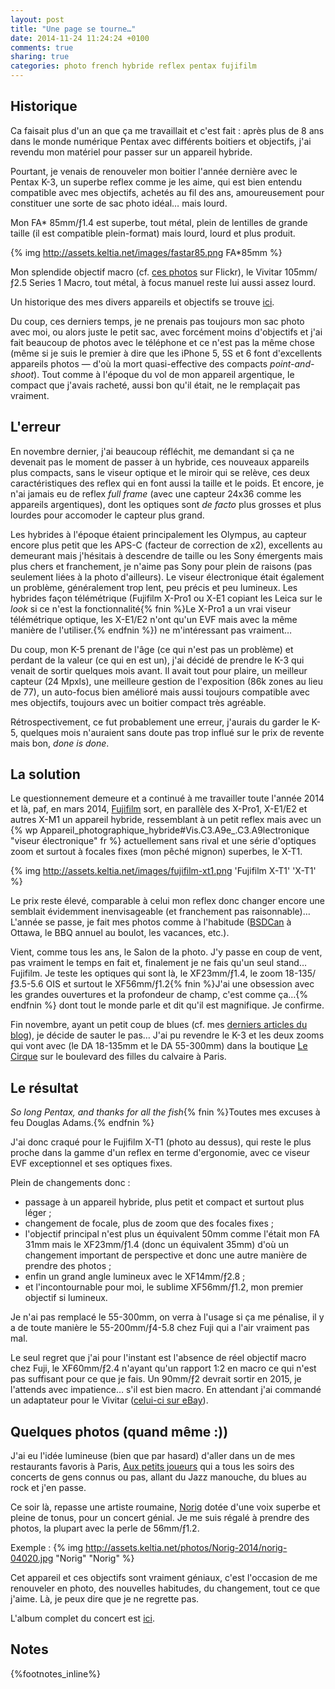```yaml
---
layout: post
title: "Une page se tourne…"
date: 2014-11-24 11:24:24 +0100
comments: true
sharing: true
categories: photo french hybride reflex pentax fujifilm
---
```


## Historique

Ca faisait plus d'un an que ça me travaillait et c'est fait : après plus de 8 ans dans le monde numérique Pentax avec différents boitiers et objectifs, j'ai revendu mon matériel pour passer sur un appareil hybride.

Pourtant, je venais de renouveler mon boitier l'année dernière avec le Pentax K-3, un superbe reflex comme je les aime, qui est bien entendu compatible avec mes objectifs, achetés au fil des ans, amoureusement pour constituer une sorte de sac photo idéal… mais lourd.
<!--more-->
Mon FA* 85mm/ƒ1.4 est superbe, tout métal, plein de lentilles de grande taille (il est compatible plein-format) mais lourd, lourd et plus produit.

{% img http://assets.keltia.net/images/fastar85.png FA*85mm %}

Mon splendide objectif macro (cf. [ces photos](https://www.flickr.com/search/?text=macros&sort=relevance&user_id=62014261%40N00) sur Flickr), le Vivitar 105mm/ƒ2.5 Series 1 Macro, tout métal, à focus manuel reste lui aussi assez lourd.

Un historique des mes divers appareils et objectifs se trouve [ici](https://www.keltia.net/articles/photography/cameras/).

Du coup, ces derniers temps, je ne prenais pas toujours mon sac photo avec moi, ou alors juste le petit sac, avec forcément moins d'objectifs et j'ai fait beaucoup de photos avec le téléphone et ce n'est pas la même chose (même si je suis le premier à dire que les iPhone 5, 5S et 6 font d'excellents appareils photos — d'où la mort quasi-effective des compacts _point-and-shoot_). Tout comme à l'époque du vol de mon appareil argentique, le compact que j'avais racheté, aussi bon qu'il était, ne le remplaçait pas vraiment.

## L'erreur

En novembre dernier, j'ai beaucoup réfléchit, me demandant si ça ne devenait pas le moment de passer à un hybride, ces nouveaux appareils plus compacts, sans le viseur optique et le miroir qui se relève, ces deux caractéristiques des reflex qui en font aussi la taille et le poids. Et encore, je n'ai jamais eu de reflex _full frame_ (avec une capteur 24x36 comme les appareils argentiques), dont les optiques sont _de facto_ plus grosses et plus lourdes pour accomoder le capteur plus grand.

Les hybrides à l'époque étaient principalement les Olympus, au capteur encore plus petit que les APS-C (facteur de correction de x2), excellents au demeurant mais j'hésitais à descendre de taille ou les Sony émergents mais plus chers et franchement, je n'aime pas Sony pour plein de raisons (pas seulement liées à la photo d'ailleurs). Le viseur électronique était également un problème, généralement trop lent, peu précis et peu lumineux. Les hybrides façon télémétrique (Fujifilm X-Pro1 ou X-E1 copiant les Leica sur le _look_ si ce n'est la fonctionnalité{% fnin %}Le X-Pro1 a un vrai viseur télémétrique optique, les X-E1/E2 n'ont qu'un EVF mais avec la même manière de l'utiliser.{% endfnin %}) ne m'intéressant pas vraiment…

Du coup, mon K-5 prenant de l'âge (ce qui n'est pas un problème) et perdant de la valeur (ce qui en est un), j'ai décidé de prendre le K-3 qui venait de sortir quelques mois avant. Il avait tout pour plaire, un meilleur capteur (24 Mpxls), une meilleure gestion de l'exposition (86k zones au lieu de 77), un auto-focus bien amélioré mais aussi toujours compatible avec mes objectifs, toujours avec un boitier compact très agréable.

Rétrospectivement, ce fut probablement une erreur, j'aurais du garder le K-5, quelques mois n'auraient sans doute pas trop influé sur le prix de revente mais bon, _done is done_.

## La solution

Le questionnement demeure et a continué à me travailler toute l'année 2014 et là, paf, en mars 2014, [Fujifilm](http://fujifilm.com/) sort, en parallèle des X-Pro1, X-E1/E2 et autres X-M1 un appareil hybride, ressemblant à un petit reflex mais avec un {% wp Appareil_photographique_hybride#Vis.C3.A9e_.C3.A9lectronique "viseur électronique" fr %} actuellement sans rival et une série d'optiques zoom et surtout à focales fixes (mon pêché mignon) superbes, le X-T1.

{% img http://assets.keltia.net/images/fujifilm-xt1.png 'Fujifilm X-T1' 'X-T1' %}

Le prix reste élevé, comparable à celui mon reflex donc changer encore une semblait évidemment inenvisageable (et franchement pas raisonnable)… L'année se passe, je fait mes photos comme à l'habitude ([BSDCan]() à Ottawa, le BBQ annuel au boulot, les vacances, etc.).

Vient, comme tous les ans, le Salon de la photo. J'y passe en coup de vent, pas vraiment le temps en fait et, finalement je ne fais qu'un seul stand… Fujifilm. Je teste les optiques qui sont là, le XF23mm/ƒ1.4, le zoom 18-135/ƒ3.5-5.6 OIS et surtout le XF56mm/ƒ1.2{% fnin %}J'ai une obsession avec les grandes ouvertures et la profondeur de champ, c'est comme ça…{% endfnin %} dont tout le monde parle et dit qu'il est magnifique. Je confirme.

Fin novembre, ayant un petit coup de blues (cf. mes [derniers articles du blog](/categories/moi/)), je décide de sauter le pas… J'ai pu revendre le K-3 et les deux zooms qui vont avec (le DA 18-135mm et le DA 55-300mm) dans la boutique [Le Cirque](http://www.lecirque.fr/) sur le boulevard des filles du calvaire à Paris.

## Le résultat

_So long Pentax, and thanks for all the fish_{% fnin %}Toutes mes excuses à feu Douglas Adams.{% endfnin %}

J'ai donc craqué pour le Fujifilm X-T1 (photo au dessus), qui reste le plus proche dans la gamme d'un reflex en terme d'ergonomie, avec ce viseur EVF exceptionnel et ses optiques fixes.

Plein de changements donc :

- passage à un appareil hybride, plus petit et compact et surtout plus léger ;
- changement de focale, plus de zoom que des focales fixes ;
- l'objectif principal n'est plus un équivalent 50mm comme l'était mon FA 31mm mais le XF23mm/ƒ1.4 (donc un équivalent 35mm) d'où un changement important de perspective et donc une autre manière de prendre des photos ;
- enfin un grand angle lumineux avec le XF14mm/ƒ2.8 ;
- et l'incontournable pour moi, le sublime XF56mm/ƒ1.2, mon premier objectif si lumineux.

Je n'ai pas remplacé le 55-300mm, on verra à l'usage si ça me pénalise, il y a de toute manière le 55-200mm/ƒ4-5.8 chez Fuji qui a l'air vraiment pas mal.

Le seul regret que j'ai pour l'instant est l'absence de réel objectif macro chez Fuji, le XF60mm/ƒ2.4 n'ayant qu'un rapport 1:2 en macro ce qui n'est pas suffisant pour ce que je fais. Un 90mm/ƒ2 devrait sortir en 2015, je l'attends avec impatience… s'il est bien macro. En attendant j'ai commandé un adaptateur pour le Vivitar ([celui-ci sur eBay](http://www.ebay.fr/itm/131278690350?ssPageName=STRK:MEWNX:IT&_trksid=p3984.m1497.l2649)).

## Quelques photos (quand même :))

J'ai eu l'idée lumineuse (bien que par hasard) d'aller dans un de mes restaurants favoris à Paris, [Aux petits joueurs](http://www.auxpetitsjoueurs.com) qui a tous les soirs des concerts de gens connus ou pas, allant du Jazz manouche, du blues au rock et j'en passe.

Ce soir là, repasse une artiste roumaine, [Norig](http://www.norig.fr/) dotée d'une voix superbe et pleine de tonus, pour un concert génial. Je me suis régalé à prendre des photos, la plupart avec la perle de 56mm/ƒ1.2.

Exemple :
{% img http://assets.keltia.net/photos/Norig-2014/norig-04020.jpg "Norig" "Norig" %}

Cet appareil et ces objectifs sont vraiment géniaux, c'est l'occasion de me renouveler en photo, des nouvelles habitudes, du changement, tout ce que j'aime. Là, je peux dire que je ne regrette pas.

L'album complet du concert est [ici](http://assets.keltia.net/photos/Norig-2014/).

Notes
-----
{%footnotes_inline%}
